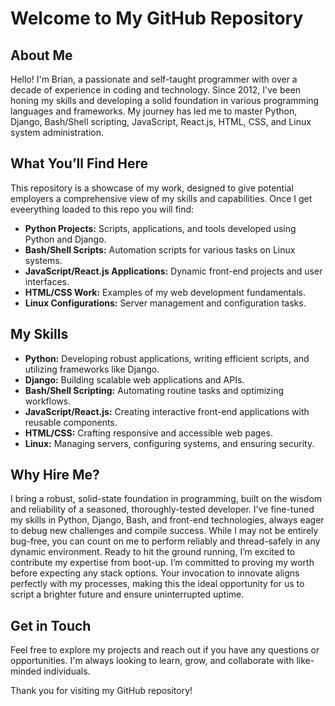 # Welcome to My GitHub Repository

## About Me

Hello! I'm Brian, a passionate and self-taught programmer with over a decade of experience in coding and technology. Since 2012, I've been honing my skills and developing a solid foundation in various programming languages and frameworks. My journey has led me to master Python, Django, Bash/Shell scripting, JavaScript, React.js, HTML, CSS, and Linux system administration.

## What You’ll Find Here

This repository is a showcase of my work, designed to give potential employers a comprehensive view of my skills and capabilities. Once I get eveerything loaded to this repo you will find:

- **Python Projects:** Scripts, applications, and tools developed using Python and Django.
- **Bash/Shell Scripts:** Automation scripts for various tasks on Linux systems.
- **JavaScript/React.js Applications:** Dynamic front-end projects and user interfaces.
- **HTML/CSS Work:** Examples of my web development fundamentals.
- **Linux Configurations:** Server management and configuration tasks.

## My Skills

- **Python:** Developing robust applications, writing efficient scripts, and utilizing frameworks like Django.
- **Django:** Building scalable web applications and APIs.
- **Bash/Shell Scripting:** Automating routine tasks and optimizing workflows.
- **JavaScript/React.js:** Creating interactive front-end applications with reusable components.
- **HTML/CSS:** Crafting responsive and accessible web pages.
- **Linux:** Managing servers, configuring systems, and ensuring security.

## Why Hire Me?

I bring a robust, solid-state foundation in programming, built on the wisdom and reliability of a seasoned, thoroughly-tested developer. I've fine-tuned my skills in Python, Django, Bash, and front-end technologies, always eager to debug new challenges and compile success. While I may not be entirely bug-free, you can count on me to perform reliably and thread-safely in any dynamic environment. Ready to hit the ground running, I’m excited to contribute my expertise from boot-up. I’m committed to proving my worth before expecting any stack options. Your invocation to innovate aligns perfectly with my processes, making this the ideal opportunity for us to script a brighter future and ensure uninterrupted uptime.

## Get in Touch

Feel free to explore my projects and reach out if you have any questions or opportunities. I'm always looking to learn, grow, and collaborate with like-minded individuals.

Thank you for visiting my GitHub repository!
